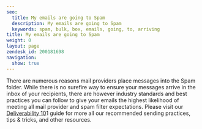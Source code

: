 ```yaml
---
seo:
  title: My emails are going to Spam
  description: My emails are going to Spam
  keywords: spam, bulk, box, emails, going, to, arriving
title: My emails are going to Spam
weight: 0
layout: page
zendesk_id: 200181698
navigation:
  show: true
---
```


There are numerous reasons mail providers place messages into the Spam folder. While there is no surefire way to ensure your messages arrive in the inbox of your recipients, there are however industry standards and best practices you can follow to give your emails the highest likelihood of meeting all mail provider and spam filter expectations. Please visit our [Deliverability 10](http://support.sendgrid.com/entries/21194967-deliverability-101)1 guide&nbsp;for more all our recommended sending practices, tips & tricks, and other resources.

